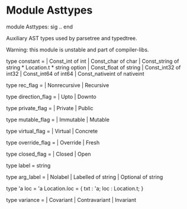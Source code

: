 # Module Asttypes

module Asttypes: sig .. end

Auxiliary AST types used by parsetree and typedtree.

Warning: this module is unstable and part of compiler-libs.

type constant = 
|	Const_int of int
|	Const_char of char
|	Const_string of string * Location.t * string option
|	Const_float of string
|	Const_int32 of int32
|	Const_int64 of int64
|	Const_nativeint of nativeint

type rec_flag = 
|	Nonrecursive
|	Recursive

type direction_flag = 
|	Upto
|	Downto

type private_flag = 
|	Private
|	Public

type mutable_flag = 
|	Immutable
|	Mutable

type virtual_flag = 
|	Virtual
|	Concrete

type override_flag = 
|	Override
|	Fresh

type closed_flag = 
|	Closed
|	Open

type label = string 

type arg_label = 
|	Nolabel
|	Labelled of string
|	Optional of string

type 'a loc = 'a Location.loc = {
  	txt : 'a;
  	loc : Location.t;
}

type variance = 
|	Covariant
|	Contravariant
|	Invariant
